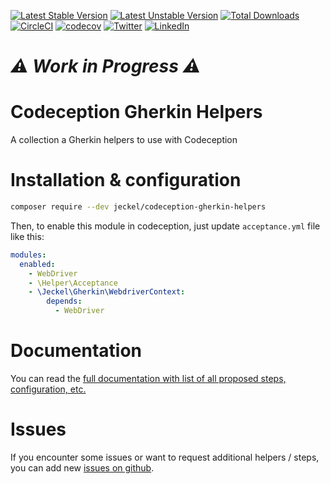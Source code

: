 [![Latest Stable Version](https://poser.pugx.org/jeckel/codeception-gherkin-helpers/v/stable)](https://packagist.org/packages/jeckel/codeception-gherkin-helpers)
[![Latest Unstable Version](https://poser.pugx.org/jeckel/codeception-gherkin-helpers/v/unstable)](https://packagist.org/packages/jeckel/codeception-gherkin-helpers)
[![Total Downloads](https://poser.pugx.org/jeckel/codeception-gherkin-helpers/downloads?format=flat)](https://packagist.org/packages/jeckel/codeception-gherkin-helpers)
[![CircleCI](https://circleci.com/gh/jeckel/codeception-gherkin-helpers.svg?style=svg)](https://circleci.com/gh/jeckel/codeception-gherkin-helpers)
[![codecov](https://codecov.io/gh/jeckel/codeception-gherkin-helpers/branch/master/graph/badge.svg)](https://codecov.io/gh/jeckel/codeception-gherkin-helpers)
[![Twitter](https://img.shields.io/badge/Twitter-%40jeckel4-blue.svg)](https://twitter.com/jeckel4)
[![LinkedIn](https://img.shields.io/badge/LinkedIn-Julien%20Mercier--Rojas-blue.svg)](https://www.linkedin.com/in/jeckel/)

# *⚠ Work in Progress ⚠* 

# Codeception Gherkin Helpers

A collection a Gherkin helpers to use with Codeception

# Installation & configuration

```bash
composer require --dev jeckel/codeception-gherkin-helpers
```

Then, to enable this module in codeception, just update `acceptance.yml` file like this:

```yaml
modules:
  enabled:
    - WebDriver
    - \Helper\Acceptance
    - \Jeckel\Gherkin\WebdriverContext:
        depends:
          - WebDriver
```

# Documentation

You can read the [full documentation with list of all proposed steps, configuration, etc.](https://github.com/jeckel/codeception-gherkin-helpers/blob/master/docs/readme.md)

# Issues

If you encounter some issues or want to request additional helpers / steps, you can add new [issues on github](https://github.com/jeckel/codeception-gherkin-helpers/issues).
